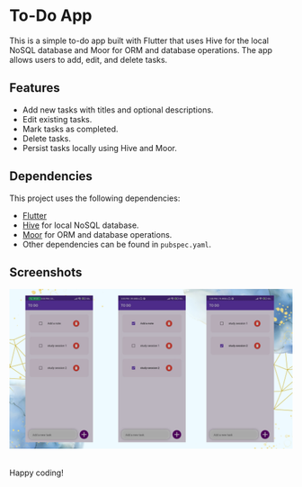# To-Do App

This is a simple to-do app built with Flutter that uses Hive for the local NoSQL database and Moor for ORM and database operations. The app allows users to add, edit, and delete tasks.

## Features

- Add new tasks with titles and optional descriptions.
- Edit existing tasks.
- Mark tasks as completed.
- Delete tasks.
- Persist tasks locally using Hive and Moor.

## Dependencies

This project uses the following dependencies:

- [Flutter](https://flutter.dev/)
- [Hive](https://pub.dev/packages/hive) for local NoSQL database.
- [Moor](https://pub.dev/packages/moor_flutter) for ORM and database operations.
- Other dependencies can be found in `pubspec.yaml`.


## Screenshots

<img src="https://github.com/Naincy04/to-do-app/blob/master/to-do.png"> &nbsp; &nbsp;

Happy coding!
